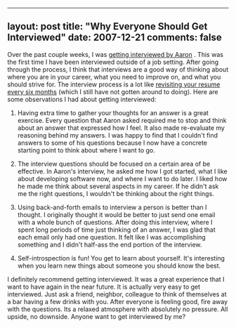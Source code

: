 
---
layout: post
title: "Why Everyone Should Get Interviewed"
date: 2007-12-21
comments: false
---


Over the past couple weeks, I was [getting interviewed by Aaron][1] .  This was the first time I have been interviewed outside of a job setting.  After going through the process, I think that interviews are a good way of thinking about where you are in your career, what you need to improve on, and what you should strive for.  The interview process is a lot like [revisiting your resume every six months][2] (which I still have not gotten around to doing).  Here are some observations I had about getting interviewed:

1. Having extra time to gather your thoughts for an answer is a great exercise.  Every question that Aaron asked required me to stop and think about an answer that expressed how I feel.  It also made re-evaluate my reasoning behind my answers.  I was happy to find that I couldn't find answers to some of his questions because I now have a concrete starting point to think about where I want to go. 

2. The interview questions should be focused on a certain area of be effective.  In Aaron's interview, he asked me how I got started, what I like about developing software now, and where I want to do later.  I liked how he made me think about several aspects in my career.  If he didn't ask me the right questions, I wouldn't be thinking about the right things.  

3. Using back-and-forth emails to interview a person is better than I thought.  I originally thought it would be better to just send one email with a whole bunch of questions.  After doing this interview, where I spent long periods of time just thinking of an answer, I was glad that each email only had one question.  It felt like I was accomplishing something and I didn't half-ass the end portion of the interview. 

4. Self-introspection is fun!  You get to learn about yourself.  It's interesting when you learn new things about someone you should know the best.


I definitely recommend getting interviewed.  It was a great experience that I want to have again in the near future.  It is actually very easy to get interviewed.  Just ask a friend, neighbor, colleague to think of themselves at a bar having a few drinks with you.  After everyone is feeling good, fire away with the questions.  Its a relaxed atmosphere with absolutely no pressure.  All upside, no downside.  Anyone want to get interviewed by me?


  [1]: http://kagawaa.blogspot.com/2007/12/interview-with-austen-ito.html
  [2]: http://www.randsinrepose.com/archives/2007/12/06/a_brief_glimpse.html
